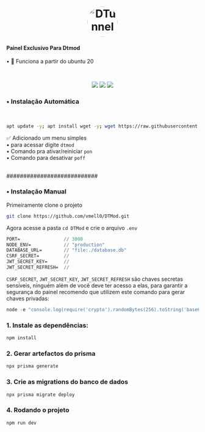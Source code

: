 <h1 align="center">
  <img src="https://i.ibb.co/7SMc2NX/logo.jpg" alt="DTunnel" style="width: 80px; height: 80px; border-radius: 50%;">
</h1>

<h4>Painel Exclusivo Para Dtmod</h4>
• 📌 Funciona a partir do ubuntu 20 

<br> <p align="center">
 <img src="https://img.shields.io/static/v1?label=DTunnel&message=Mod&color=E51C44&labelColor=0A1033" />
  <img src="https://img.shields.io/static/v1?label=Open&message=Source&color=E51C44&labelColor=0A1033" />
  <img src="https://i.ibb.co/0yPYBjy/preview.png" />
</p>

<h3>• Instalação Automática</h3> <br>

```sh
apt update -y; apt install wget -y; wget https://raw.githubusercontent.com/vmell0/DTMod/main/i.sh; chmod 777 i.sh; ./i.sh
```
✅ Adicionado um menu simples <br>
• para acessar digite ```dtmod``` <br>
• Comando pra ativar/reiniciar ```pon``` <br>
• Comando para desativar ```poff``` <br>


<br> ###########################

<h3>• Instalação Manual</h3>
Primeiramente clone o projeto

```sh
git clone https://github.com/vmell0/DTMod.git
```
Agora acesse a pasta ```cd DTMod``` e crie o arquivo ```.env```

```cl
PORT=                // 3000
NODE_ENV=            // "production"
DATABASE_URL=        // "file:./database.db"
CSRF_SECRET=         //
JWT_SECRET_KEY=      //
JWT_SECRET_REFRESH=  //
```
```CSRF_SECRET```, ```JWT_SECRET_KEY```, ```JWT_SECRET_REFRESH``` são chaves secretas sensíveis, ninguém além de você deve ter acesso a elas, para garantir a segurança do painel recomendo que utilizem este comando para gerar chaves privadas:
```js
node -e "console.log(require('crypto').randomBytes(256).toString('base64'));"
```

### 1. Instale as dependências:

```bash
npm install
```

### 2. Gerar artefactos do prisma

```bash
npx prisma generate
```

### 3. Crie as migrations do banco de dados

```bash
npx prisma migrate deploy
```

### 4. Rodando o projeto

```bash
npm run dev
```
